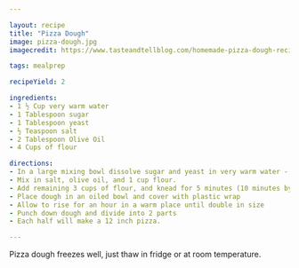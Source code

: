 ```yaml
---

layout: recipe
title: "Pizza Dough"
image: pizza-dough.jpg
imagecredit: https://www.tasteandtellblog.com/homemade-pizza-dough-recipe/

tags: mealprep

recipeYield: 2

ingredients:
- 1 ½ Cup very warm water
- 1 Tablespoon sugar
- 1 Tablespoon yeast
- ½ Teaspoon salt
- 2 Tablespoon Olive Oil
- 4 Cups of flour

directions:
- In a large mixing bowl dissolve sugar and yeast in very warm water - let sit for 10 minutes. Foam should form on top. 
- Mix in salt, olive oil, and 1 cup flour. 
- Add remaining 3 cups of flour, and knead for 5 minutes (10 minutes by hand)
- Place dough in an oiled bowl and cover with plastic wrap
- Allow to rise for an hour in a warm place until double in size
- Punch down dough and divide into 2 parts
- Each half will make a 12 inch pizza. 

---
```


Pizza dough freezes well, just thaw in fridge or at room temperature.
